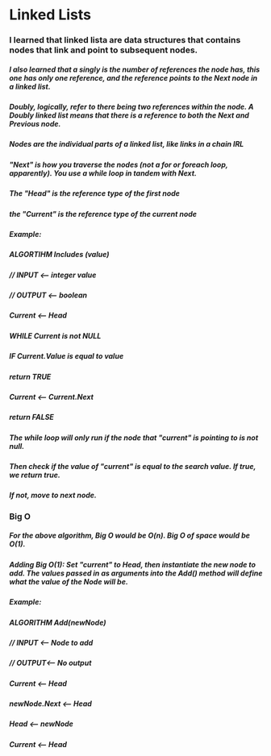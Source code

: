 # Linked Lists

### I learned that linked lista are data structures that contains nodes that link and point to subsequent nodes.

##### I also learned that a singly is the number of references the node has, this one has only one reference, and the reference points to the Next node in a linked list.

##### Doubly, logically, refer to there being two references within the node. A Doubly linked list means that there is a reference to both the Next and Previous node.

##### Nodes are the individual parts of a linked list, like links in a chain IRL

##### "Next" is how you traverse the nodes (not a for or foreach loop, apparently). You use a while loop in tandem with Next.

##### The "Head" is the reference type of the first node

##### the "Current" is the reference type of the current node

##### Example:

##### ALGORTIHM Includes (value)
##### 		// INPUT <-- integer value
##### 		// OUTPUT <-- boolean
			
##### 			Current <-- Head

##### 			WHILE Current is not NULL
##### 				IF Current.Value is equal to value
##### 					return TRUE

##### 				Current <-- Current.Next

##### 			return FALSE

##### The while loop will only run if the node that "current" is pointing to is not null. 

##### Then check if the value of "current" is equal to the search value. If true, we return true.

##### If not, move to next node.

### Big O

##### For the above algorithm, Big O would be O(n). Big O of space would be O(1). 

##### Adding Big O(1): Set "current" to Head, then instantiate the new node to add. The values passed in as arguments into the Add() method will define what the value of the Node will be.

##### Example:

##### ALGORITHM Add(newNode)
##### 		// INPUT <-- Node to add 
##### 		// OUTPUT<-- No output

##### 			Current <-- Head
##### 			newNode.Next <-- Head
##### 			Head <-- newNode
##### 			Current <-- Head


